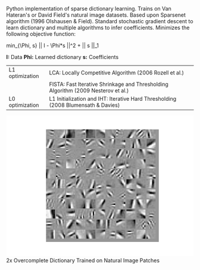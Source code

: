 Python implementation of sparse dictionary learning. Trains on Van Hateran's or David Field's natural image datasets. Based upon Sparsenet algorithm (1996 Olshausen & Field). Standard stochastic gradient descent to learn dictionary and multiple algorithms to infer coefficients. Minimizes the following objective function:

min_{\Phi, s} || I - \Phi*s ||^2 + || s ||_1 

<b>I:</b> Data
<b>Phi:</b> Learned dictionary
<b>s:</b> Coefficients  

<table>
	<tr> <td> L1 optimization </td> <td> LCA: Locally Competitive Algorithm (2006 Rozell et al.) </td> </tr>
 	<tr>  <td> </td> <td> FISTA: Fast Iterative Shrinkage and Thresholding Algorithm (2009 Nesterov et al.) </td> </tr>
	<tr> <td> L0 optimization </td> <td> L1 Initialization and IHT: Iterative Hard Thresholding (2008 Blumensath & Davies) </td> </tr>
</table>

![2x Overcomplete Dictionary](./sparse.png)
2x Overcomplete Dictionary Trained on Natural Image Patches

